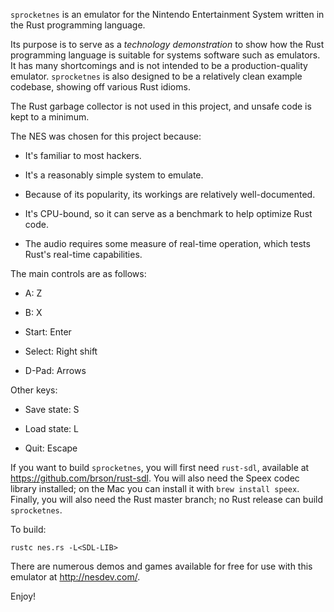 `sprocketnes` is an emulator for the Nintendo Entertainment System written in
the Rust programming language.

Its purpose is to serve as a *technology demonstration* to show how the Rust
programming language is suitable for systems software such as emulators. It
has many shortcomings and is not intended to be a production-quality emulator.
`sprocketnes` is also designed to be a relatively clean example codebase,
showing off various Rust idioms.

The Rust garbage collector is not used in this project, and unsafe code is
kept to a minimum.

The NES was chosen for this project because:

* It's familiar to most hackers.

* It's a reasonably simple system to emulate.

* Because of its popularity, its workings are relatively well-documented.

* It's CPU-bound, so it can serve as a benchmark to help optimize Rust code.

* The audio requires some measure of real-time operation, which tests Rust's
  real-time capabilities.

The main controls are as follows:

* A: Z

* B: X

* Start: Enter

* Select: Right shift

* D-Pad: Arrows

Other keys:

* Save state: S

* Load state: L

* Quit: Escape

If you want to build `sprocketnes`, you will first need `rust-sdl`, available
at https://github.com/brson/rust-sdl. You will also need the Speex codec
library installed; on the Mac you can install it with `brew install speex`.
Finally, you will also need the Rust master branch; no Rust release can build
`sprocketnes`.

To build:

    rustc nes.rs -L<SDL-LIB>

There are numerous demos and games available for free for use with this
emulator at http://nesdev.com/.

Enjoy!

